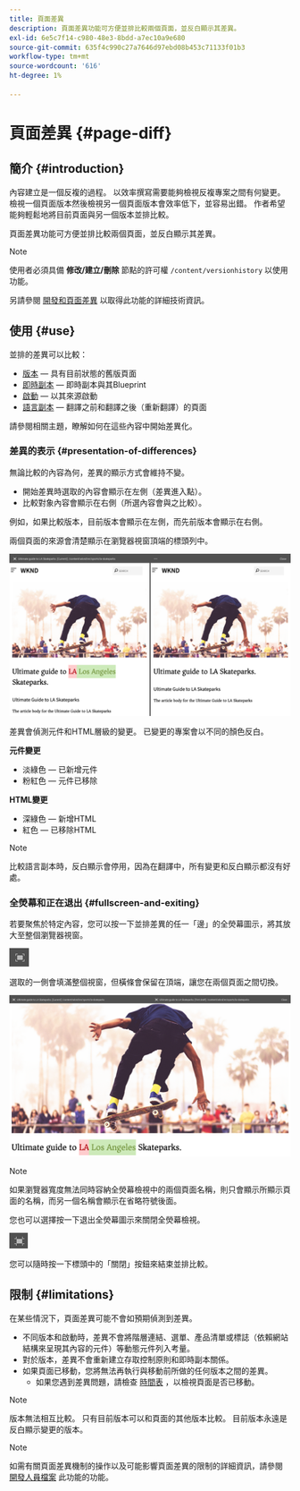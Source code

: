 ```yaml
---
title: 頁面差異
description: 頁面差異功能可方便並排比較兩個頁面，並反白顯示其差異。
exl-id: 6e5c7f14-c980-48e3-8bdd-a7ec10a9e680
source-git-commit: 635f4c990c27a7646d97ebd08b453c71133f01b3
workflow-type: tm+mt
source-wordcount: '616'
ht-degree: 1%

---
```


# 頁面差異 {#page-diff}

## 簡介 {#introduction}

內容建立是一個反複的過程。 以效率撰寫需要能夠檢視反複專案之間有何變更。 檢視一個頁面版本然後檢視另一個頁面版本會效率低下，並容易出錯。 作者希望能夠輕鬆地將目前頁面與另一個版本並排比較。

頁面差異功能可方便並排比較兩個頁面，並反白顯示其差異。

>[!NOTE]
>
>使用者必須具備 **修改/建立/刪除** 節點的許可權 `/content/versionhistory` 以使用功能。
>
>另請參閱 [開發和頁面差異](/help/implementing/developing/introduction/page-diff.md#operation-details) 以取得此功能的詳細技術資訊。

## 使用 {#use}

並排的差異可以比較：

* [版本](/help/sites-cloud/authoring/features/page-versions.md#comparing-a-version-with-current-page)  — 具有目前狀態的舊版頁面
* [即時副本](/help/sites-cloud/administering/msm/creating-live-copies.md#comparing-a-live-copy-page-with-a-blueprint-page)  — 即時副本與其Blueprint
* [啟動](/help/sites-cloud/authoring/launches/editing.md#comparing-a-launch-page-to-its-source-page)  — 以其來源啟動
* [語言副本](/help/sites-cloud/administering/translation/managing-projects.md#comparing-language-copies)  — 翻譯之前和翻譯之後（重新翻譯）的頁面

請參閱相關主題，瞭解如何在這些內容中開始差異化。

### 差異的表示 {#presentation-of-differences}

無論比較的內容為何，差異的顯示方式會維持不變。

* 開始差異時選取的內容會顯示在左側（差異進入點）。
* 比較對象內容會顯示在右側（所選內容會與之比較）。

例如，如果比較版本，目前版本會顯示在左側，而先前版本會顯示在右側。

兩個頁面的來源會清楚顯示在瀏覽器視窗頂端的標頭列中。

![版本並排檢視](/help/sites-cloud/authoring/assets/versions-side-by-side.png)

差異會偵測元件和HTML層級的變更。 已變更的專案會以不同的顏色反白。

**元件變更**

* 淡綠色 — 已新增元件
* 粉紅色 — 元件已移除

**HTML變更**

* 深綠色 — 新增HTML
* 紅色 — 已移除HTML

>[!NOTE]
>
>比較語言副本時，反白顯示會停用，因為在翻譯中，所有變更和反白顯示都沒有好處。

### 全熒幕和正在退出 {#fullscreen-and-exiting}

若要聚焦於特定內容，您可以按一下並排差異的任一「邊」的全熒幕圖示，將其放大至整個瀏覽器視窗。

![全熒幕按鈕](/help/sites-cloud/authoring/assets/versions-full-screen.png)

選取的一側會填滿整個視窗，但橫條會保留在頂端，讓您在兩個頁面之間切換。

![全熒幕模式](/help/sites-cloud/authoring/assets/versions-full-screen-mode.png)

>[!NOTE]
>
>如果瀏覽器寬度無法同時容納全熒幕檢視中的兩個頁面名稱，則只會顯示所顯示頁面的名稱，而另一個名稱會顯示在省略符號後面。

您也可以選擇按一下退出全熒幕圖示來關閉全熒幕檢視。

![退出全螢幕模式](/help/sites-cloud/authoring/assets/versions-exit-full-screen.png)

您可以隨時按一下標頭中的「關閉」按鈕來結束並排比較。

## 限制 {#limitations}

在某些情況下，頁面差異可能不會如預期偵測到差異。

* 不同版本和啟動時，差異不會將階層連結、選單、產品清單或標誌（依賴網站結構來呈現其內容的元件）等動態元件列入考量。
* 對於版本，差異不會重新建立存取控制原則和即時副本關係。
* 如果頁面已移動，您將無法再執行與移動前所做的任何版本之間的差異。
   * 如果您遇到差異問題，請檢查 [時間表](/help/sites-cloud/authoring/getting-started/basic-handling.md#timeline) ，以檢視頁面是否已移動。

>[!NOTE]
>
>版本無法相互比較。 只有目前版本可以和頁面的其他版本比較。 目前版本永遠是反白顯示變更的版本。

>[!NOTE]
>
>如需有關頁面差異機制的操作以及可能影響頁面差異的限制的詳細資訊，請參閱 [開發人員檔案](/help/implementing/developing/introduction/page-diff.md) 此功能的功能。
